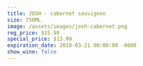 ```yaml
---
title: JOSH - cabernet sauvignon
size: 750ML
image: /assets/images/josh-cabernet.png
reg_price: $15.99
special_price: $13.99
expiration_date: 2018-03-21 00:00:00 -0600
show_wine: false
---
```



